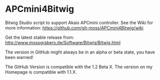 APCmini4Bitwig
==============

Bitwig Studio script to support Akais APCmini controller.
See the Wiki for more information: https://github.com/git-moss/APCmini4Bitwig/wiki

Get the latest stable release from: http://www.mossgrabers.de/Software/Bitwig/Bitwig.html

The version in GitHub might always be in an alpha or beta state, you have been warned!

The GitHub Version is compatible with the 1.2 Beta X. The version on my Homepage is compatible with 1.1.X.